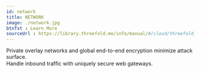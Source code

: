 ```yaml
---
id: network
title: NETWORK
image: ./network.jpg
btnTxt : Learn More
sourceUrl : https://library.threefold.me/info/manual/#/cloud/threefold__planetary_network
---
```


Private overlay networks and global end-to-end encryption minimize attack surface.
<br/>
Handle inbound trafﬁc with uniquely secure web gateways.

